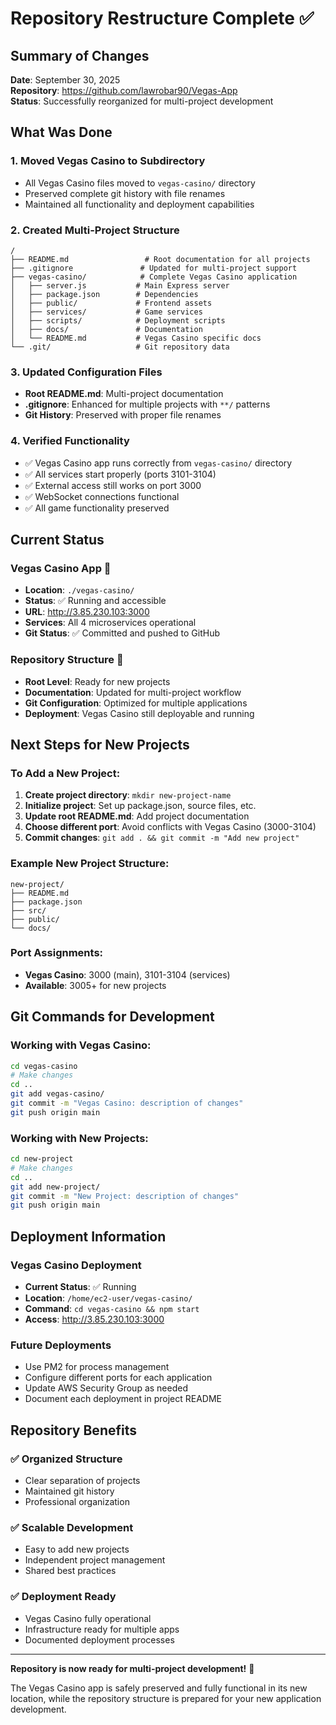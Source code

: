 # Repository Restructure Complete ✅

## Summary of Changes

**Date**: September 30, 2025  
**Repository**: https://github.com/lawrobar90/Vegas-App  
**Status**: Successfully reorganized for multi-project development

## What Was Done

### 1. **Moved Vegas Casino to Subdirectory**
- All Vegas Casino files moved to `vegas-casino/` directory
- Preserved complete git history with file renames
- Maintained all functionality and deployment capabilities

### 2. **Created Multi-Project Structure**
```
/
├── README.md                 # Root documentation for all projects
├── .gitignore               # Updated for multi-project support
├── vegas-casino/            # Complete Vegas Casino application
│   ├── server.js           # Main Express server
│   ├── package.json        # Dependencies
│   ├── public/             # Frontend assets
│   ├── services/           # Game services
│   ├── scripts/            # Deployment scripts
│   ├── docs/               # Documentation
│   └── README.md           # Vegas Casino specific docs
└── .git/                   # Git repository data
```

### 3. **Updated Configuration Files**
- **Root README.md**: Multi-project documentation
- **.gitignore**: Enhanced for multiple projects with `**/` patterns
- **Git History**: Preserved with proper file renames

### 4. **Verified Functionality**
- ✅ Vegas Casino app runs correctly from `vegas-casino/` directory
- ✅ All services start properly (ports 3101-3104)
- ✅ External access still works on port 3000
- ✅ WebSocket connections functional
- ✅ All game functionality preserved

## Current Status

### Vegas Casino App 🎰
- **Location**: `./vegas-casino/`
- **Status**: ✅ Running and accessible
- **URL**: http://3.85.230.103:3000
- **Services**: All 4 microservices operational
- **Git Status**: ✅ Committed and pushed to GitHub

### Repository Structure 📁
- **Root Level**: Ready for new projects
- **Documentation**: Updated for multi-project workflow
- **Git Configuration**: Optimized for multiple applications
- **Deployment**: Vegas Casino still deployable and running

## Next Steps for New Projects

### To Add a New Project:
1. **Create project directory**: `mkdir new-project-name`
2. **Initialize project**: Set up package.json, source files, etc.
3. **Update root README.md**: Add project documentation
4. **Choose different port**: Avoid conflicts with Vegas Casino (3000-3104)
5. **Commit changes**: `git add . && git commit -m "Add new project"`

### Example New Project Structure:
```
new-project/
├── README.md
├── package.json
├── src/
├── public/
└── docs/
```

### Port Assignments:
- **Vegas Casino**: 3000 (main), 3101-3104 (services)
- **Available**: 3005+ for new projects

## Git Commands for Development

### Working with Vegas Casino:
```bash
cd vegas-casino
# Make changes
cd ..
git add vegas-casino/
git commit -m "Vegas Casino: description of changes"
git push origin main
```

### Working with New Projects:
```bash
cd new-project
# Make changes
cd ..
git add new-project/
git commit -m "New Project: description of changes"
git push origin main
```

## Deployment Information

### Vegas Casino Deployment
- **Current Status**: ✅ Running
- **Location**: `/home/ec2-user/vegas-casino/`
- **Command**: `cd vegas-casino && npm start`
- **Access**: http://3.85.230.103:3000

### Future Deployments
- Use PM2 for process management
- Configure different ports for each application
- Update AWS Security Group as needed
- Document each deployment in project README

## Repository Benefits

### ✅ **Organized Structure**
- Clear separation of projects
- Maintained git history
- Professional organization

### ✅ **Scalable Development**
- Easy to add new projects
- Independent project management
- Shared best practices

### ✅ **Deployment Ready**
- Vegas Casino fully operational
- Infrastructure ready for multiple apps
- Documented deployment processes

---

**Repository is now ready for multi-project development!** 🚀

The Vegas Casino app is safely preserved and fully functional in its new location, while the repository structure is prepared for your new application development.